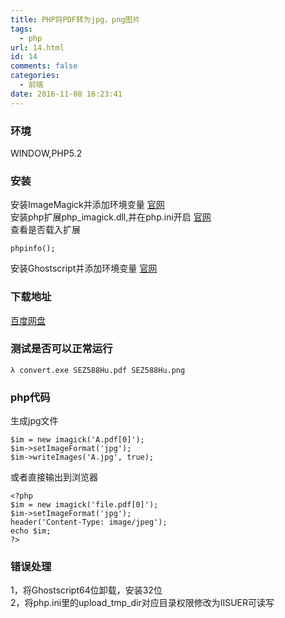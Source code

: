 ```yaml
---
title: PHP将PDF转为jpg，png图片
tags:
  - php
url: 14.html
id: 14
comments: false
categories:
  - 前端
date: 2016-11-08 16:23:41
---
```


### 环境

WINDOW,PHP5.2

### 安装

安装ImageMagick并添加环境变量 [官网](http://www.imagemagick.org/script/index.php)  
安装php扩展php_imagick.dll,并在php.ini开启 [官网](https://pecl.php.net/package/imagick)  
查看是否载入扩展

    phpinfo();
    

安装Ghostscript并添加环境变量 [官网](http://www.ghostscript.com/download/)

### 下载地址

[百度网盘](http://pan.baidu.com/s/1kTOkhFL)

### 测试是否可以正常运行

    λ convert.exe SEZ588Hu.pdf SEZ588Hu.png
    

### php代码

生成jpg文件

    $im = new imagick('A.pdf[0]');
    $im->setImageFormat('jpg');
    $im->writeImages('A.jpg', true);
    
    

或者直接输出到浏览器

    <?php
    $im = new imagick('file.pdf[0]');
    $im->setImageFormat('jpg');
    header('Content-Type: image/jpeg');
    echo $im;
    ?>
    

### 错误处理

1，将Ghostscript64位卸载，安装32位  
2，将php.ini里的upload\_tmp\_dir对应目录权限修改为IISUER可读写